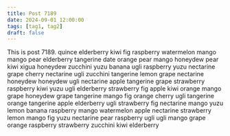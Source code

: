 ```yaml
---
title: Post 7189
date: 2024-09-01 12:00:00
tags: [tag1, tag2]
draft: false
---
```

This is post 7189.
quince
elderberry
kiwi
fig
raspberry
watermelon
mango
mango
pear
elderberry
tangerine
date
orange
pear
mango
honeydew
pear
kiwi
xigua
honeydew
zucchini
yuzu
banana
ugli
raspberry
yuzu
nectarine
grape
cherry
nectarine
ugli
zucchini
tangerine
lemon
grape
nectarine
honeydew
honeydew
ugli
nectarine
apple
tangerine
grape
strawberry
raspberry
kiwi
yuzu
ugli
elderberry
strawberry
fig
apple
kiwi
orange
mango
grape
honeydew
grape
tangerine
mango
fig
orange
cherry
ugli
tangerine
orange
tangerine
apple
elderberry
ugli
strawberry
fig
nectarine
mango
yuzu
lemon
banana
raspberry
mango
watermelon
apple
nectarine
strawberry
lemon
mango
fig
yuzu
nectarine
pear
raspberry
ugli
ugli
mango
grape
orange
raspberry
strawberry
zucchini
kiwi
elderberry
